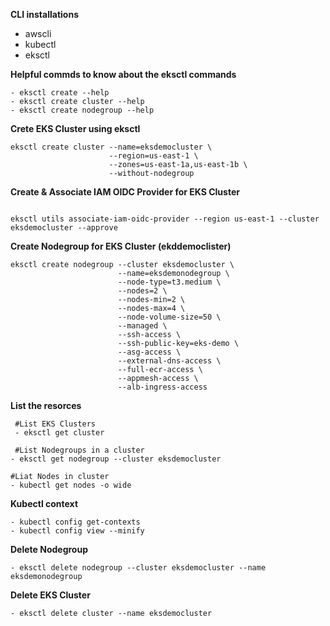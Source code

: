 
**CLI installations**

- awscli
- kubectl
- eksctl


**Helpful commds to know about the eksctl commands**

```console
- eksctl create --help
- eksctl create cluster --help
- eksctl create nodegroup --help
```

**Crete EKS Cluster using eksctl**

```console
eksctl create cluster --name=eksdemocluster \
                      --region=us-east-1 \
                      --zones=us-east-1a,us-east-1b \
                      --without-nodegroup
```


**Create & Associate IAM OIDC Provider for EKS Cluster**
```console

eksctl utils associate-iam-oidc-provider --region us-east-1 --cluster eksdemocluster --approve
```

**Create Nodegroup for EKS Cluster (ekddemoclister)**

```console
eksctl create nodegroup --cluster eksdemocluster \
                        --name=eksdemonodegroup \
                        --node-type=t3.medium \
                        --nodes=2 \
                        --nodes-min=2 \
                        --nodes-max=4 \
                        --node-volume-size=50 \
                        --managed \
                        --ssh-access \
                        --ssh-public-key=eks-demo \
                        --asg-access \
                        --external-dns-access \
                        --full-ecr-access \
                        --appmesh-access \
                        --alb-ingress-access
```
              
  **List the resorces**

```console
 #List EKS Clusters
 - eksctl get cluster

 #List Nodegroups in a cluster
- eksctl get nodegroup --cluster eksdemocluster

#Liat Nodes in cluster
- kubectl get nodes -o wide
```

**Kubectl context**

```console
- kubectl config get-contexts
- kubectl config view --minify
```

**Delete Nodegroup**

```console
- eksctl delete nodegroup --cluster eksdemocluster --name eksdemonodegroup
```

**Delete EKS Cluster**

```console
- eksctl delete cluster --name eksdemocluster
```
                    




